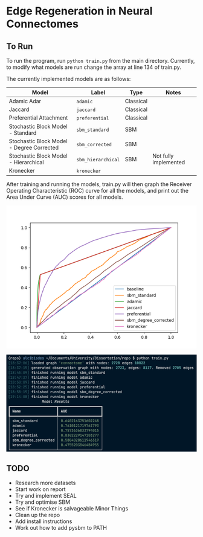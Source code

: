 # Edge Regeneration in Neural Connectomes

## To Run

To run the program, run `python train.py` from the main directory. 
Currently, to modify what models are run change the array at line 134 of train.py.

The currently implemented models are as follows:

| Model                                     | Label              | Type      | Notes                 |
|-------------------------------------------|--------------------|-----------|-----------------------|
| Adamic Adar                               | `adamic`           | Classical |                       |
| Jaccard                                   | `jaccard`          | Classical |                       |
| Preferential Attachment                   | `preferential`     | Classical |                       |
| Stochastic Block Model - Standard         | `sbm_standard`     | SBM       |                       |
| Stochastic Block Model - Degree Corrected | `sbm_corrected`    | SBM       |                       |
| Stochastic Block Model - Hierarchical     | `sbm_hierarchical` | SBM       | Not fully implemented |
| Kronecker                                 | `kronecker`        |           |                       |

After training and running the models, train.py will then graph the Receiver Operating Characteristic (ROC) curve for all the models, and print out the Area Under Curve (AUC) scores for all models.


![ROC Curves](Figure_1.png)

![Command Line Output](Figure_2.png)

## TODO
- Research more datasets
- Start work on report
- Try and implement SEAL
- Try and optimise SBM
- See if Kronecker is salvageable
Minor Things
- Clean up the repo
- Add install instructions
- Work out how to add pysbm to PATH